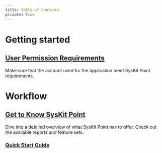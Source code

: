 ```yaml
---
title: Table of Contents
private: true
---
```


# Getting started

## [User Permission Requirements](user-permission-requirements.md)
Make sure that the account used for the application meet SysKit Point requirements.

# Workflow

## [Get to Know SysKit Point](get-to-know-syskit-point)
Dive into a detailed overview of what SysKit Point has to offer. Check out the available reports and feature sets.
### [Quick Start Guide](quick-start-guide.md)